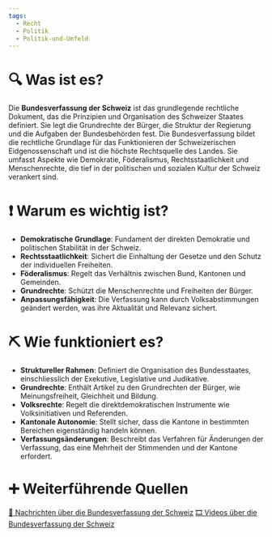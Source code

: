 ```yaml
---
tags:
  - Recht
  - Politik
  - Politik-und-Umfeld
---
```

# 🔍 Was ist es?

Die **Bundesverfassung der Schweiz** ist das grundlegende rechtliche Dokument, das die Prinzipien und Organisation des Schweizer Staates definiert. Sie legt die Grundrechte der Bürger, die Struktur der Regierung und die Aufgaben der Bundesbehörden fest. Die Bundesverfassung bildet die rechtliche Grundlage für das Funktionieren der Schweizerischen Eidgenossenschaft und ist die höchste Rechtsquelle des Landes. Sie umfasst Aspekte wie Demokratie, Föderalismus, Rechtsstaatlichkeit und Menschenrechte, die tief in der politischen und sozialen Kultur der Schweiz verankert sind.

# ❗ Warum es wichtig ist?

- **Demokratische Grundlage**: Fundament der direkten Demokratie und politischen Stabilität in der Schweiz.
- **Rechtsstaatlichkeit**: Sichert die Einhaltung der Gesetze und den Schutz der individuellen Freiheiten.
- **Föderalismus**: Regelt das Verhältnis zwischen Bund, Kantonen und Gemeinden.
- **Grundrechte**: Schützt die Menschenrechte und Freiheiten der Bürger.
- **Anpassungsfähigkeit**: Die Verfassung kann durch Volksabstimmungen geändert werden, was ihre Aktualität und Relevanz sichert.

# ⛏ Wie funktioniert es?

- **Struktureller Rahmen**: Definiert die Organisation des Bundesstaates, einschliesslich der Exekutive, Legislative und Judikative.
- **Grundrechte**: Enthält Artikel zu den Grundrechten der Bürger, wie Meinungsfreiheit, Gleichheit und Bildung.
- **Volksrechte**: Regelt die direktdemokratischen Instrumente wie Volksinitiativen und Referenden.
- **Kantonale Autonomie**: Stellt sicher, dass die Kantone in bestimmten Bereichen eigenständig handeln können.
- **Verfassungsänderungen**: Beschreibt das Verfahren für Änderungen der Verfassung, das eine Mehrheit der Stimmenden und der Kantone erfordert.

# ➕ Weiterführende Quellen
[📄 Nachrichten über die Bundesverfassung der Schweiz](https://www.google.com/search?q=Bundesverfassung+Schweiz&tbm=nws)
[🎞 Videos über die Bundesverfassung der Schweiz](https://www.google.com/search?q=Bundesverfassung+Schweiz&tbm=vid)
